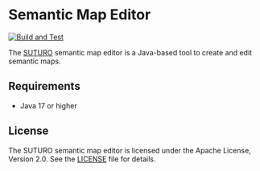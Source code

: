 # Semantic Map Editor

[![Build and Test](https://github.com/malte3d/semantic-map-editor/actions/workflows/build-and-test.yml/badge.svg?branch=main)](https://github.com/malte3d/semantic-map-editor/actions/workflows/build-and-test.yml)

The [SUTURO](https://github.com/suturo) semantic map editor is a Java-based tool to create and edit semantic maps.

## Requirements

- Java 17 or higher

## License

The SUTURO semantic map editor is licensed under the Apache License, Version 2.0. See the [LICENSE](LICENSE) file for details.